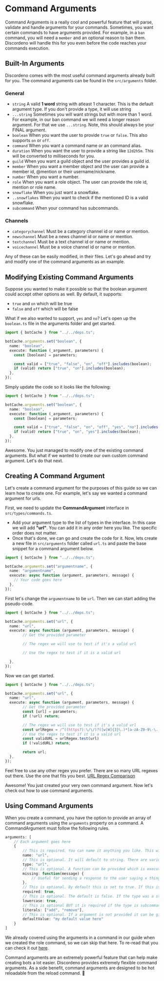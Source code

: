 # Command Arguments

Command Arguments is a really cool and powerful feature that will parse, validate and handle arguments for your commands. Sometimes, you want certain commands to have arguments provided. For example, in a `ban` command, you will need a `member` and an optional reason to ban them. Discordeno will handle this for you even before the code reaches your commands execution.

## Built-In Arguments

Discordeno comes with the most useful command arguments already built for you. The command arguments can be found in the `src/arguments` folder.

### General
- `string` A valid **1 word** string with atleast 1 character. This is the default argument type. If you don't provide a type, it will use string
- `...string` Sometimes you will want strings but with more than 1 word. For example, in our ban command we will need a longer reason argument. For that we use `...string`. Note, this should always be your FINAL argument.
- `boolean` When you want the user to provide `true` or `false`. This also supports `on` or `off`.
- `command` When you want a command name or an command alias.
- `duration` When you want the user to provide a string like `12d2h5m`. This will be converted to milliseconds for you.
- `guild` When you want a guild object and the user provides a guild id.
- `member` When you want a member object and the user can provide a member id, @mention or their username/nickname.
- `number` When you want a number.
- `role` When you want a role object. The user can provide the role id, mention or role name.
- `snowflake` When you just want a snowflake.
- `..snowflakes` When you want to check if the mentioned ID is a valid snowflake.
- `subcommand` When your command has subcommands.


### Channels

- `categorychannel` Must be a category channel id or name or mention.
- `newschannel` Must be a news channel id or name or mention.
- `textchannel` Must be a text channel id or name or mention.
- `voicechannel` Must be a voice channel id or name or mention.


Any of these can be easily modified, in their files. Let's go ahead and try and modify one of the command arguments as an example.

## Modifying Existing Command Arguments

Suppose you wanted to make it possible so that the boolean argument could accept other options as well. By default, it supports:

- `true` and `on` which will be true
- `false` and `off` which will be false

What if we also wanted to support, `yes` and `no`? Let's open up the `boolean.ts` file in the arguments folder and get started.

```ts
import { botCache } from "../../deps.ts";

botCache.arguments.set("boolean", {
  name: "boolean",
  execute: function (_argument, parameters) {
    const [boolean] = parameters;

    const valid = ["true", "false", "on", "off"].includes(boolean);
    if (valid) return ["true", "on"].includes(boolean);
  },
});
```

Simply update the code so it looks like the following:

```ts
import { botCache } from "../../deps.ts";

botCache.arguments.set("boolean", {
  name: "boolean",
  execute: function (_argument, parameters) {
    const [boolean] = parameters;

    const valid = ["true", "false", "on", "off", "yes", "no"].includes(boolean);
    if (valid) return ["true", "on", "yes"].includes(boolean);
  },
});
```

Awesome. You just managed to modify one of the existing command arguments. But what if we wanted to create our own custom command argument. Let's do that next.

## Creating A Command Argument

Let's create a command argument for the purposes of this guide so we can learn how to create one. For example, let's say we wanted a command argument for urls.

First, we need to update the **CommandArgument** interface in `src/types/commands.ts`.

- Add your argument type to the list of types in the interface. In this case we will add **"url"**. You can add it in any order here you like. The specific order does not matter.
- Once that's done, we can go and create the code for it. Now, lets create a new file in `src/arguments` folder called `url.ts` and paste the base snippet for a command argument below.

```ts
import { botCache } from "../../deps.ts";

botCache.arguments.set("argumentname", {
  name: "argumentname",
  execute: async function (argument, parameters, message) {
    // Your code goes here
  },
});
```

First let's change the `argumentname` to be `url`. Then we can start adding the pseudo-code.

```ts
import { botCache } from "../../deps.ts";

botCache.arguments.set("url", {
  name: "url",
  execute: async function (argument, parameters, message) {
		// Get the provided parameter

		// The regex we will use to test if it's a valid url

		// Use the regex to test if it is a valid url

  },
});
```

Now we can get started.

```ts
import { botCache } from "../../deps.ts";

botCache.arguments.set("url", {
  name: "url",
  execute: async function (argument, parameters, message) {
		// Get the provided parameter
		const [url] = parameters;
		if (!url) return;

		// The regex we will use to test if it's a valid url
		const urlRegex = /^((https?):\/\/)?([w|W]{3}\.)*[a-zA-Z0-9\-\.]{3,}\.[a-zA-Z]{2,}(\.[a-zA-Z]{2,})?$/
		// Use the regex to test if it is a valid url
		const validURL = urlRegex.test(url)
		if (!validURL) return;

		return url;
  },
});
```

Feel free to use any other regex you prefer. There are so many URL regexes out there. Use the one that fits you best. [URL Regex Comparison](https://mathiasbynens.be/demo/url-regex)

Awesome! You just created your very own command argument. Now let's check out how to use command arguments.

## Using Command Arguments

When you create a command, you have the option to provide an array of command arguments using the `arguments` property on a command. A CommandArgument must follow the following rules.

```ts
arguments: [
	// Each argument goes here
	{
		// This is required. You can name it anything you like. This will be used when you want to access the properties. For example, `args.url` will be done to use this argument when the command code is written.
		name: "url",
		// This is optional. It will default to string. There are various types available and will be shown to you through auto-completion. For our case, let's use the `url` argument we just created.
		type: "url",
		// This is optional. A function can be provided which is executed when the user does not provide a valid argument.
		missing: function(message) {
			// Useful for sending a response to the user saying x thing wasnt provided properly.
		},
		// This is optional. By default this is set to true. If this is true and a command was NOT provided, the command will not be executed UNLESS a defaultValue was provided.
		required: true,
		// This is optional. The default is false. If the type was a string or ...string, this can forcibly lowercase the string.
		lowercase: true,
		// This is optional BUT it is required if the type is subcommand.  When you have a type of string or subcommand you can sometimes want very specific keywords like `add` or `remove`.
		literals: ["add", "remove"],
		// This is optional. If a argument is not provided it can be given a default argument. Useful for a default subcommand if you wish.
		defaultValue: "my default value here"
	}
]
```

We already covered using the arguments in a command in our guide when we created the role command, so we can skip that here. To re-read that you can check it out [here](https://discordeno.mod.land/stepbystep/createcommand.html#arguments).

Command arguments are an extremely powerful feature that can help make creating bots a lot easier. Discordeno provides extremely flexible command arguments. As a side benefit, command arguments are designed to be hot reloadable from the reload command. 🎉
